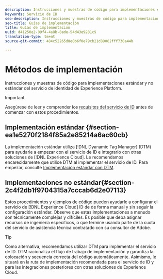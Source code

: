 ```yaml
---
description: Instrucciones y muestras de código para implementaciones estándar y no estándar del servicio de identidad de Experience Platform.
keywords: Servicio de ID
seo-description: Instrucciones y muestras de código para implementaciones estándar y no estándar del servicio de identidad de Experience Platform.
seo-title: Guías de implementación
title: Guías de implementación
uuid: d41250e2-09f4-4a8b-8ade-54d43e9281c9
translation-type: tm+mt
source-git-commit: 484c52265d8e0b6f0e79cb21d09082fff730a44b

---
```



# Métodos de implementación

Instrucciones y muestras de código para implementaciones estándar y no estándar del servicio de identidad de Experience Platform.

>[!IMPORTANT]
>
>Asegúrese de leer y comprender los [requisitos del servicio de ID](../reference/requirements.md) antes de comenzar con estos procedimientos.

## Implementación estándar {#section-ea1e5270f2184f85a2e85214a6ac60cb}

La implementación estándar utiliza [!DNL Dyanamic Tag Manager] (DTM) para ayudarle a empezar con el servicio de ID e integrarlo con otras soluciones de [!DNL Experience Cloud]. Le recomendamos encarecidamente que utilice DTM al implementar el servicio de ID. Para empezar, consulte [Implementación estándar con DTM](../implementation-guides/standard.md#concept-89cd0199a9634fc48644f2d61e3d2445).

## Implementaciones no estándar{#section-2c4f2db1f9704315a7cccab6d2e07113}

Estos procedimientos y ejemplos de código pueden ayudarle a configurar el servicio de [!DNL Experience Cloud] ID de de forma manual y sin seguir la configuración estándar. Observe que estas implementaciones a menudo son técnicamente complejas y difíciles. Es posible que deba asignar recursos de ingeniería específicos, o que termine usando parte de la cuota del servicio de asistencia técnica contratado con su consultor de Adobe.

>[!TIP]
>
>Como alternativa, recomendamos utilizar DTM para implementar el servicio de ID. DTM racionaliza el flujo de trabajo de implementación y garantiza la colocación y secuencia correcta del código automáticamente. Asimismo, le situará en la ruta de implementación recomendada para el servicio de ID y para las integraciones posteriores con otras soluciones de Experience Cloud.

